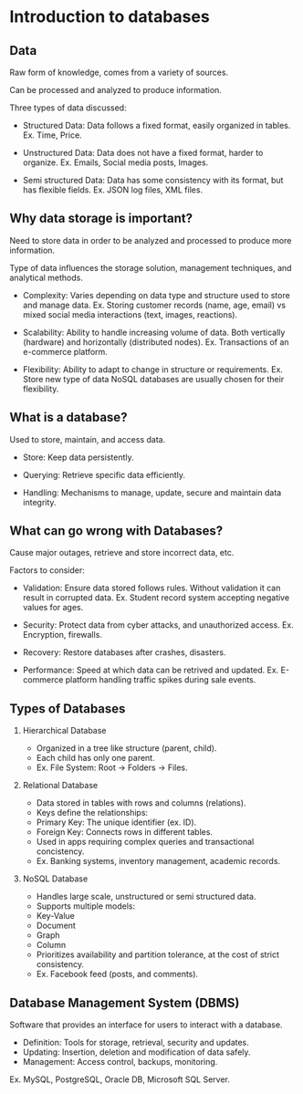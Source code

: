 # Introduction to databases

## Data

Raw form of knowledge, comes from a variety of sources.

Can be processed and analyzed to produce information.

Three types of data discussed:

- Structured Data: Data follows a fixed format, easily organized in tables.
  Ex. Time, Price.

- Unstructured Data: Data does not have a fixed format, harder to organize.
  Ex. Emails, Social media posts, Images.

- Semi structured Data: Data has some consistency with its format, but has flexible fields.
  Ex. JSON log files, XML files.

## Why data storage is important?

Need to store data in order to be analyzed and processed to produce more information.

Type of data influences the storage solution, management techniques, and analytical methods.

- Complexity: Varies depending on data type and structure used to store and manage data.
  Ex. Storing customer records (name, age, email) vs mixed social media interactions (text, images, reactions).

- Scalability: Ability to handle increasing volume of data. Both vertically (hardware) and horizontally (distributed nodes).
  Ex. Transactions of an e-commerce platform.

- Flexibility: Ability to adapt to change in structure or requirements.
  Ex. Store new type of data
  NoSQL databases are usually chosen for their flexibility.

## What is a database?

Used to store, maintain, and access data.

- Store: Keep data persistently.

- Querying: Retrieve specific data efficiently.

- Handling: Mechanisms to manage, update, secure and maintain data integrity.

## What can go wrong with Databases?

Cause major outages, retrieve and store incorrect data, etc.

Factors to consider:

- Validation: Ensure data stored follows rules. Without validation it can result in corrupted data.
  Ex. Student record system accepting negative values for ages.

- Security: Protect data from cyber attacks, and unauthorized access.
  Ex. Encryption, firewalls.

- Recovery: Restore databases after crashes, disasters.

- Performance: Speed at which data can be retrived and updated.
  Ex. E-commerce platform handling traffic spikes during sale events.

## Types of Databases

1. Hierarchical Database

   - Organized in a tree like structure (parent, child).
   - Each child has only one parent.
   - Ex. File System: Root -> Folders -> Files.

2. Relational Database

   - Data stored in tables with rows and columns (relations).
   - Keys define the relationships:
   - Primary Key: The unique identifier (ex. ID).
   - Foreign Key: Connects rows in different tables.
   - Used in apps requiring complex queries and transactional concistency.
   - Ex. Banking systems, inventory management, academic records.

3. NoSQL Database
   - Handles large scale, unstructured or semi structured data.
   - Supports multiple models:
   - Key-Value
   - Document
   - Graph
   - Column
   - Prioritizes availability and partition tolerance, at the cost of strict consistency.
   - Ex. Facebook feed (posts, and comments).

## Database Management System (DBMS)

Software that provides an interface for users to interact with a database.

- Definition: Tools for storage, retrieval, security and updates.
- Updating: Insertion, deletion and modification of data safely.
- Management: Access control, backups, monitoring.

Ex. MySQL, PostgreSQL, Oracle DB, Microsoft SQL Server.
